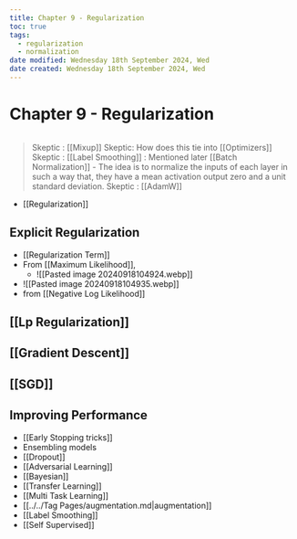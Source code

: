 ```yaml
---
title: Chapter 9 - Regularization
toc: true
tags:
  - regularization
  - normalization
date modified: Wednesday 18th September 2024, Wed
date created: Wednesday 18th September 2024, Wed
---
```


# Chapter 9 - Regularization
```toc
```
> Skeptic : [[Mixup]]
> Skeptic: How does this tie into [[Optimizers]]
> Skeptic : [[Label Smoothing]] : Mentioned later
> [[Batch Normalization]] - The idea is to normalize the inputs of each layer in such a way that, they have a mean activation output zero and a unit standard deviation.
> Skeptic : [[AdamW]]

- [[Regularization]]
## Explicit Regularization
- [[Regularization Term]]
- From [[Maximum Likelihood]], 
	- ![[Pasted image 20240918104924.webp]]
- ![[Pasted image 20240918104935.webp]]
- from [[Negative Log Likelihood]]

## [[Lp Regularization]]

## [[Gradient Descent]]

## [[SGD]]

## Improving Performance
- [[Early Stopping tricks]]
- Ensembling models
- [[Dropout]]
- [[Adversarial Learning]]
- [[Bayesian]]
- [[Transfer Learning]]
- [[Multi Task Learning]]
- [[../../Tag Pages/augmentation.md|augmentation]]
- [[Label Smoothing]]
- [[Self Supervised]]